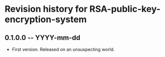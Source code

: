 # Revision history for RSA-public-key-encryption-system

## 0.1.0.0 -- YYYY-mm-dd

* First version. Released on an unsuspecting world.

